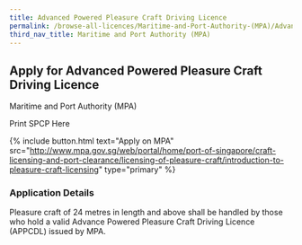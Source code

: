 ```yaml
---
title: Advanced Powered Pleasure Craft Driving Licence
permalink: /browse-all-licences/Maritime-and-Port-Authority-(MPA)/Advanced-Powered-Pleasure-Craft-Driving-Licence
third_nav_title: Maritime and Port Authority (MPA)
---
```


## Apply for Advanced Powered Pleasure Craft Driving Licence

Maritime and Port Authority (MPA)

Print SPCP Here

{% include button.html text="Apply on MPA" src="http://www.mpa.gov.sg/web/portal/home/port-of-singapore/craft-licensing-and-port-clearance/licensing-of-pleasure-craft/introduction-to-pleasure-craft-licensing" type="primary" %}

### Application Details
<p>Pleasure craft of 24 metres in length and above shall be handled by those who hold a valid Advance Powered Pleasure Craft Driving Licence (APPCDL) issued by MPA.</p>

